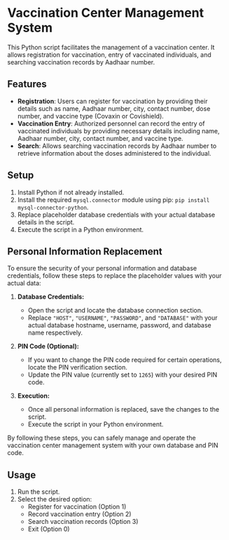 # Vaccination Center Management System

This Python script facilitates the management of a vaccination center. It allows registration for vaccination, entry of vaccinated individuals, and searching vaccination records by Aadhaar number.

## Features

- **Registration**: Users can register for vaccination by providing their details such as name, Aadhaar number, city, contact number, dose number, and vaccine type (Covaxin or Covishield).
- **Vaccination Entry**: Authorized personnel can record the entry of vaccinated individuals by providing necessary details including name, Aadhaar number, city, contact number, and vaccine type.
- **Search**: Allows searching vaccination records by Aadhaar number to retrieve information about the doses administered to the individual.

## Setup

1. Install Python if not already installed.
2. Install the required `mysql.connector` module using pip: `pip install mysql-connector-python`.
3. Replace placeholder database credentials with your actual database details in the script.
4. Execute the script in a Python environment.

## Personal Information Replacement

To ensure the security of your personal information and database credentials, follow these steps to replace the placeholder values with your actual data:

1. **Database Credentials:**
   - Open the script and locate the database connection section.
   - Replace `"HOST"`, `"USERNAME"`, `"PASSWORD"`, and `"DATABASE"` with your actual database hostname, username, password, and database name respectively.

2. **PIN Code (Optional):**
   - If you want to change the PIN code required for certain operations, locate the PIN verification section.
   - Update the PIN value (currently set to `1265`) with your desired PIN code.

3. **Execution:**
   - Once all personal information is replaced, save the changes to the script.
   - Execute the script in your Python environment.

By following these steps, you can safely manage and operate the vaccination center management system with your own database and PIN code.

## Usage

1. Run the script.
2. Select the desired option:
   - Register for vaccination (Option 1)
   - Record vaccination entry (Option 2)
   - Search vaccination records (Option 3)
   - Exit (Option 0)


